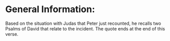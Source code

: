# General Information:

Based on the situation with Judas that Peter just recounted, he recalls two Psalms of David that relate to the incident. The quote ends at the end of this verse.